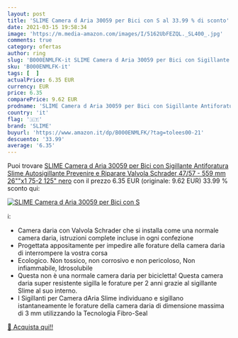 ```yaml
---
layout: post
title: 'SLIME Camera d Aria 30059 per Bici con S al 33.99 % di sconto'
date: 2021-03-15 19:58:34
image: 'https://m.media-amazon.com/images/I/5162UbFEZQL._SL400_.jpg'
comments: true
category: ofertas
author: ring
slug: 'B000ENMLFK-it SLIME Camera d Aria 30059 per Bici con Sigillante...'
sku: 'B000ENMLFK-it'
tags: [  ]
actualPrice: 6.35 EUR
currency: EUR
price: 6.35
comparePrice: 9.62 EUR
prodname: 'SLIME Camera d Aria 30059 per Bici con Sigillante Antiforatura Slime  Autosigillante  Prevenire e Riparare  Valvola Schrader  47/57 - 559 mm  26""x1 75-2 125"   nero'
country: 'it'
flag: '🇮🇹'
brand: 'SLIME'
buyurl: 'https://www.amazon.it/dp/B000ENMLFK/?tag=tolees00-21'
descuento: '33.99'
average: '6.35'
---
```


Puoi trovare [SLIME Camera d Aria 30059 per Bici con Sigillante Antiforatura Slime  Autosigillante  Prevenire e Riparare  Valvola Schrader  47/57 - 559 mm  26""x1 75-2 125"   nero](https://www.amazon.it/dp/B000ENMLFK/?tag=tolees00-21) con il prezzo 6.35 EUR (originale: 9.62 EUR) 33.99 % sconto qui:

[![SLIME Camera d Aria 30059 per Bici con S](https://m.media-amazon.com/images/I/5162UbFEZQL._SL400_.jpg)](https://www.amazon.it/dp/B000ENMLFK/?tag=tolees00-21)

ℹ️:

- Camera daria con Valvola Schrader che si installa come una normale camera daria, istruzioni complete incluse in ogni confezione
- Progettata appositamente per impedire alle forature della camera daria di interrompere la vostra corsa
- Ecologico. Non tossico, non corrosivo e non pericoloso, Non infiammabile, Idrosolubile
- Questa non è una normale camera daria per bicicletta! Questa camera daria super resistente sigilla le forature per 2 anni grazie al sigillante Slime al suo interno.
- I Sigillanti per Camera dAria Slime individuano e sigillano istantaneamente le forature della camera daria di dimensione massima di 3 mm utilizzando la Tecnologia Fibro-Seal

[🛒 Acquista qui!!](https://www.amazon.it/dp/B000ENMLFK/?tag=tolees00-21)
